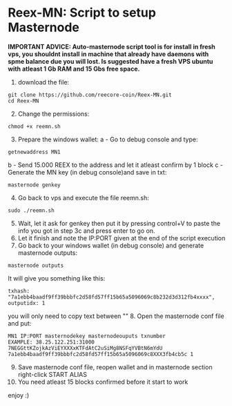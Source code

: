 # Reex-MN: Script to setup Masternode

<b>IMPORTANT ADVICE: Auto-masternode script tool is for install in fresh vps, you shouldnt install in machine that already have daemons with spme balance due you will lost. Is suggested have a fresh VPS ubuntu with atleast 1 Gb RAM and 15 Gbs free space.</b>

1. download the file: 
```
git clone https://github.com/reecore-coin/Reex-MN.git
cd Reex-MN
```
2. Change the permissions:
```
chmod +x reemn.sh
```
3. Prepare the windows wallet:
a - Go to debug console and type:
```
getnewaddress MN1
```
b - Send 15.000 REEX to the address and let it atleast confirm by 1 block
c - Generate the MN key  (in debug console)and save in txt:
```
masternode genkey
```
4. Go back to vps and execute the file reemn.sh:
```
sudo ./reemn.sh
```
5. Wait, let it ask for genkey then put it by pressing control+V to paste the info you got in step 3c and press enter to go on.
6. Let it finish and note the IP:PORT given at the end of the script execution
7. Go back to your windows wallet (in debug console) and generate masternode outputs:
```
masternode outputs
```
It will give you something like this:  
```
txhash: "7a1ebb4baadf9ff39bbbfc2d58fd57ff15b65a5096069c8b232d3d312fb4xxxx",
outputidx: 1
```
you will only need to copy text between ""
8. Open the masternode conf file and put:
```
MN1 IP:PORT masternodekey masternodeouputs txnumber
EXAMPLE: 38.25.122.251:31000 7NEGGttKZojkAzViEYXXXxKTFdAtC2uSiMg8NSFqYVBtN6mYdU 7a1ebb4baadf9ff39bbbfc2d58fd57ff15b65a5096069c8XXX3fb4cb5c 1
```
9. Save masternode conf file, reopen wallet and in masternode section right-click START ALIAS
10. You need atleast 15 blocks confirmed before it start to work

enjoy :)

